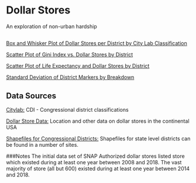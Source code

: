 # Dollar Stores
An exploration of non-urban hardship
##
[Box and Whisker Plot of Dollar Stores per District by City Lab Classification](https://github.com/SoSciSimple/dollar_stores/blob/master/Box_by_cluster.pdf)

[Scatter Plot of Gini Index vs. Dollar Stores by District](https://github.com/SoSciSimple/dollar_stores/blob/master/Gini_stores.pdf)

[Scatter Plot of Life Expectancy and Dollar Stores by District](https://github.com/SoSciSimple/dollar_stores/blob/master/life_expectancy.pdf)

[Standard Deviation of District Markers by Breakdown](https://github.com/SoSciSimple/dollar_stores/blob/master/Standard%20Deviations%20of%20District%20Markers.csv)


## Data Sources
[Citylab:](https://github.com/theatlantic/citylab-data/tree/master/citylab-congress) CDI - Congressional district classifications

[Dollar Store Data:](https://raw.githubusercontent.com/jshannon75/snap_retailers_2008_2017/master/data/dollars_all_wide.csv) Location and other data on dollar stores in the continental USA

[Shapefiles for Congressional Districts:](https://www.census.gov/geo/maps-data/data/cbf/cbf_cds.html) Shapefiles for state level districts can be found in a number of sites.

###Notes
The initial data set of SNAP Authorized dollar stores listed store which existed during at least one year between 2008 and 2018. The vast majority of store (all but 600) existed during at least one year between 2014 and 2018. 
